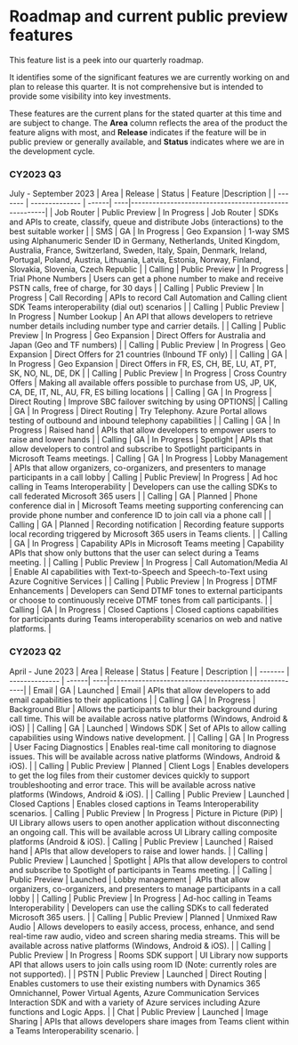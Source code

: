# Roadmap and current public preview features

This feature list is a peek into our quarterly roadmap. <!--, and clones [our GitHub project](https://github.com/Azure/Communication/projects/1) --> 

It identifies some of the significant features we are currently working on and plan to release this quarter. <!--a rough timeframe for when you can expect to see them.--> It is not comprehensive but is intended to provide some visibility into key investments.

These features are the current plans for the stated quarter at this time and are subject to change. The **Area** column reflects the area of the product the feature aligns with most, and **Release**  indicates if the feature will be in public preview or generally available, and **Status** indicates where we are in the development cycle. <!-- Links are provided to Azure DevOps (ADO) tracking that is used internally by Microsoft.-->


### CY2023 Q3
July - September 2023
| Area    | Release        | Status  |  Feature |Description                                                |
| ------- | -------------- | ------| ----|------------------------------------------------------|
| Job Router | Public Preview | In Progress | Job Router | SDKs and APIs to create, classify, queue and distribute Jobs (interactions) to the best suitable worker |
| SMS   | GA | In Progress | Geo Expansion  | 1-way SMS using Alphanumeric Sender ID in Germany, Netherlands, United Kingdom, Australia, France, Switzerland, Sweden, Italy, Spain, Denmark, Ireland, Portugal, Poland, Austria, Lithuania, Latvia, Estonia, Norway, Finland, Slovakia, Slovenia, Czech Republic |
| Calling | Public Preview | In Progress | Trial Phone Numbers | Users can get a phone number to make and receive PSTN calls, free of charge, for 30 days |
| Calling | Public Preview | In Progress | Call Recording | APIs to record Call Automation and Calling client SDK Teams interoperability (dial out) scenarios |
| Calling | Public Preview | In Progress | Number Lookup | An API that allows developers to retrieve number details including number type and carrier details. |
| Calling | Public Preview | In Progress | Geo Expansion | Direct Offers for Australia and Japan (Geo and TF numbers) |
| Calling | Public Preview | In Progress | Geo Expansion | Direct Offers for 21 countries (Inbound TF only) |
| Calling | GA | In Progress | Geo Expansion | Direct Offers in FR, ES, CH, BE, LU, AT, PT, SK, NO, NL, DE, DK |
| Calling | Public Preview | In Progress | Cross Country Offers | Making all available offers possible to purchase from US, JP, UK, CA, DE, IT, NL, AU, FR, ES billing locations |
| Calling | GA | In Progress | Direct Routing | Improve SBC failover switching by using OPTIONS|
| Calling | GA | In Progress | Direct Routing | Try Telephony. Azure Portal allows testing of outbound and inbound telephony capabilities |
| Calling | GA | In Progress | Raised hand | APIs that allow developers to empower users to raise and lower hands |
| Calling | GA | In Progress | Spotlight | APIs that allow developers to control and subscribe to Spotlight participants in Microsoft Teams meetings.
| Calling | GA | In Progress | Lobby Management | APIs that allow organizers, co-organizers, and presenters to manage participants in a call lobby
| Calling | Public Preview| In Progress | Ad hoc calling in Teams Interoperability | Developers can use the calling SDKs to call federated Microsoft 365 users |
| Calling | GA | Planned | Phone conference dial in | Microsoft Teams meeting supporting conferencing can provide phone number and conference ID to join call via a phone call |
| Calling | GA | Planned | Recording notification | Recording feature supports local recording triggered by Microsoft 365 users in Teams clients. |
| Calling | GA | In Progress | Capability APIs in Microsoft Teams meeting | Capability APIs that show only buttons that the user can select during a Teams meeting. |
| Calling | Public Preview | In Progress | Call Automation/Media AI | Enable AI capabilities with Text-to-Speech and Speech-to-Text using Azure Cognitive Services |
| Calling | Public Preview | In Progress | DTMF Enhancements | Developers can Send DTMF tones to external participants or  choose to continuously receive DTMF tones from call participants. |
| Calling | GA | In Progress | Closed Captions | Closed captions capabilities for participants during Teams interoperability scenarios on web and native platforms. |



### CY2023 Q2
April - June 2023
| Area    | Release        | Status  |  Feature | Description                                                |
| ------- | -------------- | ------| ----|------------------------------------------------------|
| Email | GA | Launched | Email |  APIs that allow developers to add email capabilities to their applications |
| Calling    | GA | In Progress | Background Blur  | Allows the participants to blur their background during call time. This will be available across native platforms (Windows, Android & iOS) |
| Calling    | GA | Launched | Windows SDK | Set of APIs to allow calling capabilities using Windows native development. |
| Calling    | GA | In Progress | User Facing Diagnostics | Enables real-time call monitoring to diagnose issues. This will be available across native platforms (Windows, Android & iOS). |
| Calling    | Public Preview | Planned | Client Logs | Enables developers to get the log files from their customer devices quickly to support troubleshooting and error trace. This will be available across native platforms (Windows, Android & iOS). |
| Calling    | Public Preview | Launched | Closed Captions | Enables closed captions in Teams Interoperability scenarios. 
| Calling    | Public Preview | In Progress | Picture in Picture (PiP) | UI Library allows users to open another application without disconnecting an ongoing call. This will be available across UI Library calling composite platforms (Android & iOS).
| Calling    | Public Preview | Launched | Raised hand | APIs that allow developers to raise and lower hands. |
| Calling    | Public Preview | Launched | Spotlight | APIs that allow developers to control and subscribe to Spotlight of participants in Teams meeting. |
| Calling    | Public Preview | Launched | Lobby management |  APIs that allow organizers, co-organizers, and presenters to manage participants in a call lobby |
| Calling    | Public Preview | In Progress | Ad-hoc calling in Teams Interoperability | Developers can use the calling SDKs to call federated Microsoft 365 users. |
| Calling    | Public Preview | Planned | Unmixed Raw Audio | Allows developers to easily access, process, enhance, and send real-time raw audio, video and screen sharing media streams. This will be available across native platforms (Windows, Android & iOS). |
| Calling    | Public Preview | In Progress | Rooms SDK support | UI Library now supports API that allows users to join calls using room ID (Note: currently roles are not supported). |
| PSTN    | Public Preview | Launched | Direct Routing | Enables customers to use their existing numbers with Dynamics 365 Omnichannel, Power Virtual Agents, Azure Communication Services Interaction SDK and with a variety of Azure services including Azure functions and Logic Apps. |
| Chat | Public Preview | Launched | Image Sharing | APIs that allows developers share images from Teams client within a Teams Interoperability scenario. |



